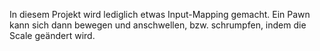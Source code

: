 In diesem Projekt wird lediglich etwas Input-Mapping gemacht. Ein Pawn kann sich dann bewegen und anschwellen, bzw. schrumpfen, indem die Scale geändert wird.